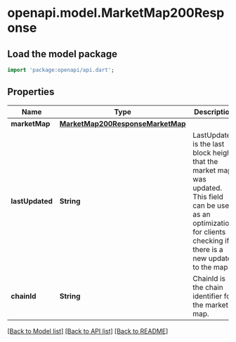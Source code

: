 # openapi.model.MarketMap200Response

## Load the model package
```dart
import 'package:openapi/api.dart';
```

## Properties
Name | Type | Description | Notes
------------ | ------------- | ------------- | -------------
**marketMap** | [**MarketMap200ResponseMarketMap**](MarketMap200ResponseMarketMap.md) |  | [optional] 
**lastUpdated** | **String** | LastUpdated is the last block height that the market map was updated. This field can be used as an optimization for clients checking if there is a new update to the map. | [optional] 
**chainId** | **String** | ChainId is the chain identifier for the market map. | [optional] 

[[Back to Model list]](../README.md#documentation-for-models) [[Back to API list]](../README.md#documentation-for-api-endpoints) [[Back to README]](../README.md)


